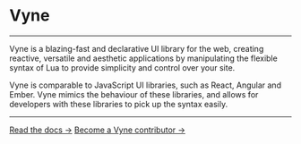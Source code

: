 <!-- 
    (c) 2022 Vyne.lua
    README.md
--> 

<h1>Vyne</h1>

<hr />

<p>Vyne is a blazing-fast and declarative UI library for the web, creating reactive, versatile and aesthetic applications by manipulating the flexible syntax of Lua to provide simplicity and control over your site.</p>

<p>Vyne is comparable to JavaScript UI libraries, such as React, Angular and Ember. Vyne mimics the behaviour of these libraries, and allows for developers with these libraries to pick up the syntax easily.</p>

<hr />

<a href=".">Read the docs →</a>
<a href=".">Become a Vyne contributor →</a>
